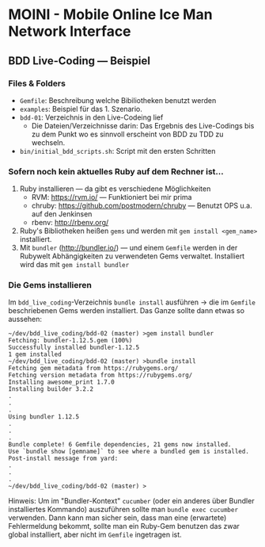 # MOINI - Mobile Online Ice Man Network Interface

## BDD Live-Coding — Beispiel

### Files & Folders

* `Gemfile`: Beschreibung welche Bibiliotheken benutzt werden
* `examples`: Beispiel für das 1. Szenario. 
* `bdd-01`: Verzeichnis in den Live-Codeing lief
  * Die Dateien/Verzeichnisse darin: Das Ergebnis des Live-Codings
    bis zu dem Punkt wo es sinnvoll erscheint von BDD zu TDD zu wechseln.
* `bin/initial_bdd_scripts.sh`: Script mit den ersten Schritten


### Sofern noch kein aktuelles Ruby auf dem Rechner ist…

1. Ruby installieren — da gibt es verschiedene Möglichkeiten
   * RVM: https://rvm.io/ — Funktioniert bei mir prima
   * chruby: https://github.com/postmodern/chruby — Benutzt OPS u.a. auf den Jenkinsen
   * rbenv: http://rbenv.org/
2. Ruby's Bibliotheken heißen `gems` und werden mit `gem install <gem_name>` installiert.
3. Mit `bundler` (http://bundler.io/) — und einem `Gemfile` werden in der Rubywelt Abhängigkeiten zu verwendeten Gems verwaltet. Installiert wird das mit `gem install bundler`


### Die Gems installieren 

Im `bdd_live_coding`-Verzeichnis `bundle install` ausführen -> die im `Gemfile` beschriebenen Gems werden installiert. Das Ganze sollte dann etwas so aussehen:

```
~/dev/bdd_live_coding/bdd-02 (master) >gem install bundler
Fetching: bundler-1.12.5.gem (100%)
Successfully installed bundler-1.12.5
1 gem installed
~/dev/bdd_live_coding/bdd-02 (master) >bundle install
Fetching gem metadata from https://rubygems.org/
Fetching version metadata from https://rubygems.org/
Installing awesome_print 1.7.0
Installing builder 3.2.2
.
.
.
Using bundler 1.12.5
.
.
.
Bundle complete! 6 Gemfile dependencies, 21 gems now installed.
Use `bundle show [gemname]` to see where a bundled gem is installed.
Post-install message from yard:
.
.
.
~/dev/bdd_live_coding/bdd-02 (master) >
```

Hinweis: Um im "Bundler-Kontext" `cucumber` (oder ein anderes über Bundler installiertes Kommando) 
auszuführen sollte man `bundle exec cucumber` verwenden. Dann kann man sicher sein, dass man eine (erwartete) 
Fehlermeldung bekommt, sollte man ein Ruby-Gem benutzen das zwar global installiert, aber nicht im `Gemfile` ingetragen ist.
